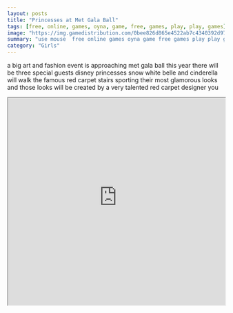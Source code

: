 ```yaml
---
layout: posts
title: "Princesses at Met Gala Ball"
tags: [free, online, games, oyna, game, free, games, play, play, games]
image: "https://img.gamedistribution.com/0bee826d865e4522ab7c4340392d9770.jpg"
summary: "use mouse  free online games oyna game free games play play games"
category: "Girls"
---
```


a big art and fashion event is approaching met gala ball this year there will be three special guests disney princesses snow white belle and cinderella will walk the famous red carpet stairs sporting their most glamorous looks and those looks will be created by a very talented red carpet designer you

<iframe width="100%" height="480px;" src="https://html5.gamedistribution.com/0bee826d865e4522ab7c4340392d9770/"></iframe>